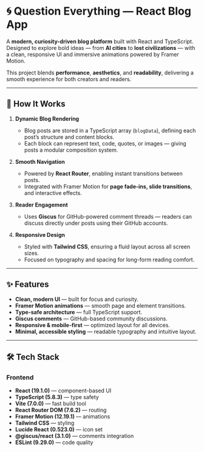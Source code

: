 # 🌀 Question Everything — React Blog App

A **modern, curiosity-driven blog platform** built with React and TypeScript.  
Designed to explore bold ideas — from **AI cities** to **lost civilizations** — with a clean, responsive UI and immersive animations powered by Framer Motion.

This project blends **performance**, **aesthetics**, and **readability**, delivering a smooth experience for both creators and readers.

---

## 🧩 How It Works

1. **Dynamic Blog Rendering**  
   - Blog posts are stored in a TypeScript array (`blogData`), defining each post’s structure and content blocks.  
   - Each block can represent text, code, quotes, or images — giving posts a modular composition system.  

2. **Smooth Navigation**  
   - Powered by **React Router**, enabling instant transitions between posts.  
   - Integrated with Framer Motion for **page fade-ins, slide transitions**, and interactive effects.  

3. **Reader Engagement**  
   - Uses **Giscus** for GitHub-powered comment threads — readers can discuss directly under posts using their GitHub accounts.  

4. **Responsive Design**  
   - Styled with **Tailwind CSS**, ensuring a fluid layout across all screen sizes.  
   - Focused on typography and spacing for long-form reading comfort.

---

## ✨ Features

- **Clean, modern UI** — built for focus and curiosity.  
- **Framer Motion animations** — smooth page and element transitions.  
- **Type-safe architecture** — full TypeScript support.  
- **Giscus comments** — GitHub-based community discussions.  
- **Responsive & mobile-first** — optimized layout for all devices.  
- **Minimal, accessible styling** — readable typography and intuitive layout.

---

## 🛠 Tech Stack

### Frontend
- **React (19.1.0)** — component-based UI  
- **TypeScript (5.8.3)** — type safety  
- **Vite (7.0.0)** — fast build tool  
- **React Router DOM (7.6.2)** — routing  
- **Framer Motion (12.19.1)** — animations  
- **Tailwind CSS** — styling  
- **Lucide React (0.523.0)** — icon set  
- **@giscus/react (3.1.0)** — comments integration  
- **ESLint (9.29.0)** — code quality
